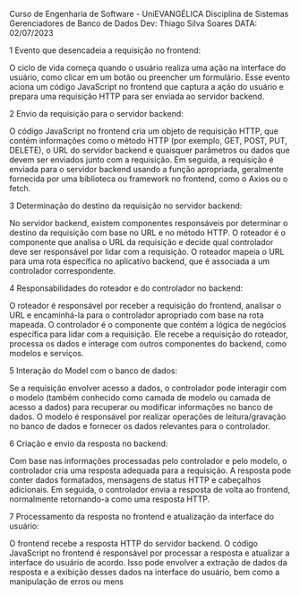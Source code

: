 Curso de Engenharia de Software - UniEVANGÉLICA 
Disciplina de Sistemas Gerenciadores de Banco de Dados 
Dev: Thiago Silva Soares 
DATA: 02/07/2023

1 Evento que desencadeia a requisição no frontend:

O ciclo de vida começa quando o usuário realiza uma ação na interface do usuário, como clicar em um botão ou preencher um formulário. Esse evento aciona um código JavaScript no frontend que captura a ação do usuário e prepara uma requisição HTTP para ser enviada ao servidor backend.

2 Envio da requisição para o servidor backend:

O código JavaScript no frontend cria um objeto de requisição HTTP, que contém informações como o método HTTP (por exemplo, GET, POST, PUT, DELETE), o URL do servidor backend e quaisquer parâmetros ou dados que devem ser enviados junto com a requisição. Em seguida, a requisição é enviada para o servidor backend usando a função apropriada, geralmente fornecida por uma biblioteca ou framework no frontend, como o Axios ou o fetch.

3 Determinação do destino da requisição no servidor backend:

No servidor backend, existem componentes responsáveis por determinar o destino da requisição com base no URL e no método HTTP. O roteador é o componente que analisa o URL da requisição e decide qual controlador deve ser responsável por lidar com a requisição. O roteador mapeia o URL para uma rota específica no aplicativo backend, que é associada a um controlador correspondente.

4 Responsabilidades do roteador e do controlador no backend:

O roteador é responsável por receber a requisição do frontend, analisar o URL e encaminhá-la para o controlador apropriado com base na rota mapeada. O controlador é o componente que contém a lógica de negócios específica para lidar com a requisição. Ele recebe a requisição do roteador, processa os dados e interage com outros componentes do backend, como modelos e serviços.

5 Interação do Model com o banco de dados:

Se a requisição envolver acesso a dados, o controlador pode interagir com o modelo (também conhecido como camada de modelo ou camada de acesso a dados) para recuperar ou modificar informações no banco de dados. O modelo é responsável por realizar operações de leitura/gravação no banco de dados e fornecer os dados relevantes para o controlador.

6 Criação e envio da resposta no backend:

Com base nas informações processadas pelo controlador e pelo modelo, o controlador cria uma resposta adequada para a requisição. A resposta pode conter dados formatados, mensagens de status HTTP e cabeçalhos adicionais. Em seguida, o controlador envia a resposta de volta ao frontend, normalmente retornando-a como uma resposta HTTP.

7 Processamento da resposta no frontend e atualização da interface do usuário:

O frontend recebe a resposta HTTP do servidor backend. O código JavaScript no frontend é responsável por processar a resposta e atualizar a interface do usuário de acordo. Isso pode envolver a extração de dados da resposta e a exibição desses dados na interface do usuário, bem como a manipulação de erros ou mens